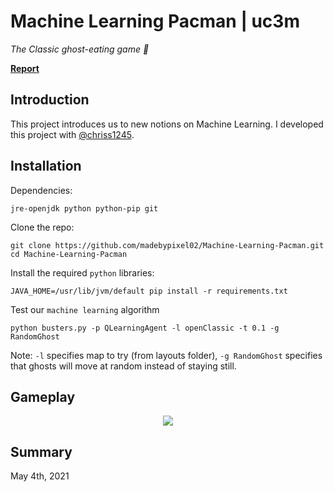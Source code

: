# Machine Learning Pacman | uc3m

*The Classic ghost-eating game 👾*

[**Report**](https://github.com/madebypixel02/Machine-Learning-Pacman/blob/master/Practice%202%20Report.pdf)

## Introduction

This project introduces us to new notions on Machine Learning. I developed this project with [@chriss1245](https://github.com/chriss1245).

## Installation

Dependencies:

```
jre-openjdk python python-pip git
```

Clone the repo:

```shell
git clone https://github.com/madebypixel02/Machine-Learning-Pacman.git
cd Machine-Learning-Pacman
```

Install the required ``python`` libraries:

```shell
JAVA_HOME=/usr/lib/jvm/default pip install -r requirements.txt
```
Test our ``machine learning`` algorithm

```shell
python busters.py -p QLearningAgent -l openClassic -t 0.1 -g RandomGhost
```

Note: ``-l`` specifies map to try (from layouts folder), ``-g RandomGhost`` specifies that ghosts will move at random instead of staying still.

## Gameplay

<div align="center">
  <img src=https://user-images.githubusercontent.com/40824677/157230489-78664ef8-2eb5-41ff-9dc0-ed4b7aa7aa52.gif />
</div>

## Summary

May 4th, 2021
